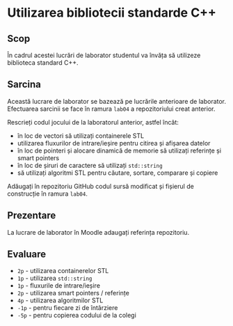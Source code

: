 # Utilizarea bibliotecii standarde С++

## Scop

În cadrul acestei lucrări de laborator studentul va învăța să utilizeze biblioteca standard С++.

## Sarcina

Această lucrare de laborator se bazează pe lucrările anterioare de laborator. Efectuarea sarcinii se face în ramura `lab04` a repozitoriului creat anterior.

Rescrieți codul jocului de la laboratorul anterior, astfel încât:

- în loc de vectori să utilizați containerele STL
- utilizarea fluxurilor de intrare/ieșire pentru citirea și afișarea datelor
- în loc de pointeri și alocare dinamică de memorie să utilizați referințe și smart pointers
- în loc de șiruri de caractere să utilizați `std::string`
- să utilizați algoritmi STL pentru căutare, sortare, comparare și copiere

Adăugați în repozitoriu GitHub codul sursă modificat și fișierul de construcție în ramura `lab04`.

## Prezentare

La lucrare de laborator în Moodle adaugați referința repozitoriu.

## Evaluare

- `2p` - utilizarea containerelor STL
- `1p` - utilizarea `std::string`
- `1p` - fluxurile de intrare/ieșire
- `2p` - utilizarea smart pointers / referințe
- `4p` - utilizarea algoritmilor STL
- `-1p` - pentru fiecare zi de întârziere
- `-5p` - pentru copierea codului de la colegi
